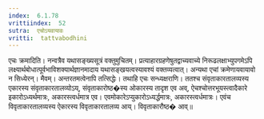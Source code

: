 ```yaml
---
index:  6.1.78
vrittiindex:  52
sutra:  एचोऽयवायावः
vritti:  tattvabodhini 
---
```


एचः क्रमादिति। नन्वत्रैव यथासङ्ख्यसूत्रं वक्तुमुचितम्। प्रत्याहारग्रहणेषुतद्वाच्यवाच्ये निरूढलक्षाभ्युपगमेऽपि लक्ष्यार्थबोधात्पूर्वभाविशक्यार्थज्ञानमादाय यथासङ्खयत्वस्यावश्यं वक्तव्यत्वात्। अन्यथा एचां क्रमेणायवायावो न सिध्येरन्। मैवम्। अन्तरतमत्वेनापि तत्सिद्धेः। तथाहि एचः सन्ध्यक्षराणि। ततश्च संवृताकारतालव्यस्य एकारस्य संवृताकारतालव्योऽय्, संवृताकारोष्ठ�स्य ओकारस्य तादृश एव अव्, ऐचश्चोत्तरभूयस्त्वादैकारे इकारोऽध्यर्थमात्रः, अकारस्त्वर्धमात्र एव। एवमोकारेऽप्युकारोऽध्यर्द्धमात्रः, अकारस्त्वर्धमात्रः। एवंच विवृताकारतालव्यस्य ऐकारस्य विवृताकारतालव्य आय्। विवृताकारौष्ठ� आव्॥

